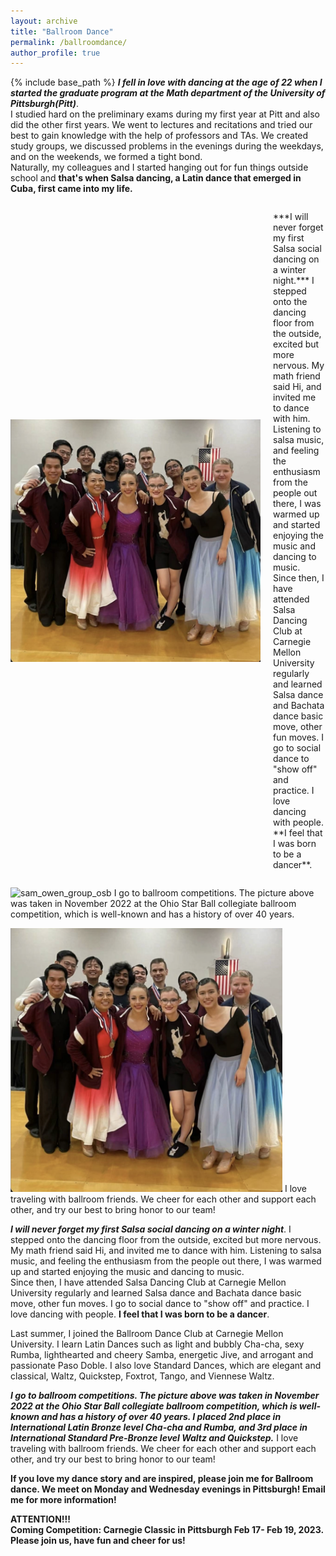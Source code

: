 ```yaml
---
layout: archive
title: "Ballroom Dance"
permalink: /ballroomdance/
author_profile: true
---
```


{% include base_path %}
***I fell in love with dancing at the age of 22 when I started the graduate program at the Math department of the University of Pittsburgh(Pitt)***.    <br />
I studied hard on the preliminary exams during my first year at Pitt and also did the other first years. We went to lectures and recitations and tried our best to gain knowledge with the help of professors and TAs. We created study groups, we discussed problems in the evenings during the weekdays, and on the weekends, we formed a tight bond.    <br />
Naturally, my colleagues and I started hanging out for fun things outside school and **that's when Salsa dancing, a Latin dance that emerged in Cuba, first came into my life.**
<br />
<div style="display: flex; align-items: center;">
  <img style="flex-shrink: 0; margin-right: 20px;" width="400" alt="Image1" src="https://github.com/ruf10/ruf10.github.io/blob/67e6e3209beff516119f559e751ab2836d6c6f1d/images/chicago-oct23.png">

  <div>
    <p>
      ***I will never forget my first Salsa social dancing on a winter night.*** I stepped onto the dancing floor from the outside, excited but more nervous. My math friend said Hi, and invited me to dance with him. Listening to salsa music, and feeling the enthusiasm from the people out there, I was warmed up and started enjoying the music and dancing to music. <br /> Since then, I have attended Salsa Dancing Club at Carnegie Mellon University regularly and learned Salsa dance and Bachata dance basic move, other fun moves. I go to social dance to "show off" and practice. I love dancing with people. **I feel that I was born to be a dancer**.
    </p>
  </div>
</div>

 <img width="935" alt="sam_owen_group_osb" src="https://user-images.githubusercontent.com/66021647/213876262-f6f6a912-2599-4051-9569-02bcf7891fc8.png">  I go to ballroom competitions. The picture above was taken in November 2022 at the Ohio Star Ball collegiate ballroom competition, which is well-known and has a history of over 40 years.  

 <img width="435" alt="" src="https://github.com/ruf10/ruf10.github.io/blob/67e6e3209beff516119f559e751ab2836d6c6f1d/images/chicago-oct23.png">  I love traveling with ballroom friends. We cheer for each other and support each other, and try our best to bring honor to our team!  

***I will never forget my first Salsa social dancing on a winter night***. I stepped onto the dancing floor from the outside, excited but more nervous. My math friend said Hi, and invited me to dance with him. Listening to salsa music, and feeling the enthusiasm from the people out there, I was warmed up and started enjoying the music and dancing to music. <br />
Since then, I have attended Salsa Dancing Club at Carnegie Mellon University regularly and learned Salsa dance and Bachata dance basic move, other fun moves. I go to social dance to "show off" and practice. I love dancing with people. **I feel that I was born to be a dancer**.
<br />

Last summer, I joined the Ballroom Dance Club at Carnegie Mellon University. I learn Latin Dances such as light and bubbly Cha-cha, sexy Rumba, lighthearted and cheery Samba, energetic Jive, and arrogant and passionate Paso Doble. I also love Standard Dances, which are elegant and classical, Waltz, Quickstep, Foxtrot, Tango, and Viennese Waltz.

***I go to ballroom competitions. The picture above was taken in November 2022 at the Ohio Star Ball collegiate ballroom competition, which is well-known and has a history of over 40 years. I placed 2nd place in International Latin Bronze level Cha-cha and Rumba, and 3rd place in International Standard Pre-Bronze level Waltz and Quickstep.*** I love traveling with ballroom friends. We cheer for each other and support each other, and try our best to bring honor to our team!

**If you love my dance story and are inspired, please join me for Ballroom dance. We meet on Monday and Wednesday evenings in Pittsburgh! Email me for more information!**
<br />

**ATTENTION!!!** <br />
**Coming Competition: Carnegie Classic in Pittsburgh Feb 17- Feb 19, 2023. Please join us, have fun and cheer for us!**

